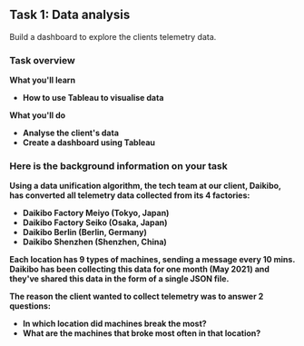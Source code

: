 <h2>Task 1: Data analysis</h2>

Build a dashboard to explore the clients telemetry data.

<h3>Task overview</h3>

<b>What you'll learn<b>

 - How to use Tableau to visualise data

<b>What you'll do</b>

 - Analyse the client's data
 - Create a dashboard using Tableau

<h3>Here is the background information on your task</h3>

Using a data unification algorithm, the tech team at our client, Daikibo, has converted all telemetry data collected from its 4 factories:

 - Daikibo Factory Meiyo (Tokyo, Japan)
 - Daikibo Factory Seiko (Osaka, Japan)
 - Daikibo Berlin (Berlin, Germany)
 - Daikibo Shenzhen (Shenzhen, China)

Each location has 9 types of machines, sending a message every 10 mins. Daikibo has been collecting this data for one month (May 2021) and they've shared this data in the form of a single JSON file.

The reason the client wanted to collect telemetry was to answer 2 questions:

 - In which location did machines break the most?
 - What are the machines that broke most often in that location?
